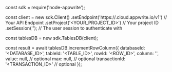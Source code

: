 const sdk = require('node-appwrite');

const client = new sdk.Client()
    .setEndpoint('https://<REGION>.cloud.appwrite.io/v1') // Your API Endpoint
    .setProject('<YOUR_PROJECT_ID>') // Your project ID
    .setSession(''); // The user session to authenticate with

const tablesDB = new sdk.TablesDB(client);

const result = await tablesDB.incrementRowColumn({
    databaseId: '<DATABASE_ID>',
    tableId: '<TABLE_ID>',
    rowId: '<ROW_ID>',
    column: '',
    value: null, // optional
    max: null, // optional
    transactionId: '<TRANSACTION_ID>' // optional
});
